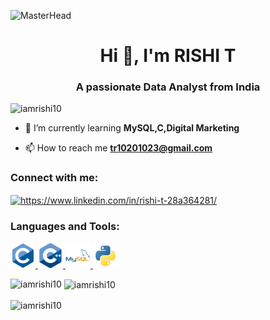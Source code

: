 ![MasterHead](https://github.com/iAmRishi10/Rishi-10-T/assets/128919213/92ef0449-3acd-462c-88c0-87a1d6df04ab)
<h1 align="center">Hi 👋, I'm RISHI T</h1>
<h3 align="center">A passionate Data Analyst from India</h3>

<p align="left"> <img src="https://komarev.com/ghpvc/?username=iamrishi10&label=Profile%20views&color=0e75b6&style=flat" alt="iamrishi10" /> </p>

- 🌱 I’m currently learning **MySQL,C,Digital Marketing**

- 📫 How to reach me **tr10201023@gmail.com**

<h3 align="left">Connect with me:</h3>
<p align="left">
<a href="https://linkedin.com/in/https://www.linkedin.com/in/rishi-t-28a364281/" target="blank"><img align="center" src="https://raw.githubusercontent.com/rahuldkjain/github-profile-readme-generator/master/src/images/icons/Social/linked-in-alt.svg" alt="https://www.linkedin.com/in/rishi-t-28a364281/" height="30" width="40" /></a>
</p>

<h3 align="left">Languages and Tools:</h3>
<p align="left"> <a href="https://www.cprogramming.com/" target="_blank" rel="noreferrer"> <img src="https://raw.githubusercontent.com/devicons/devicon/master/icons/c/c-original.svg" alt="c" width="40" height="40"/> </a> <a href="https://www.w3schools.com/cpp/" target="_blank" rel="noreferrer"> <img src="https://raw.githubusercontent.com/devicons/devicon/master/icons/cplusplus/cplusplus-original.svg" alt="cplusplus" width="40" height="40"/> </a> <a href="https://www.mysql.com/" target="_blank" rel="noreferrer"> <img src="https://raw.githubusercontent.com/devicons/devicon/master/icons/mysql/mysql-original-wordmark.svg" alt="mysql" width="40" height="40"/> </a> <a href="https://www.python.org" target="_blank" rel="noreferrer"> <img src="https://raw.githubusercontent.com/devicons/devicon/master/icons/python/python-original.svg" alt="python" width="40" height="40"/> </a> </p>

<p><img align="left" src="https://github-readme-stats.vercel.app/api/top-langs?username=iamrishi10&show_icons=true&locale=en&layout=compact" alt="iamrishi10" /></p>

<p>&nbsp;<img align="center" src="https://github-readme-stats.vercel.app/api?username=iamrishi10&show_icons=true&locale=en" alt="iamrishi10" /></p>

<p><img align="center" src="https://github-readme-streak-stats.herokuapp.com/?user=iamrishi10&" alt="iamrishi10" /></p>
